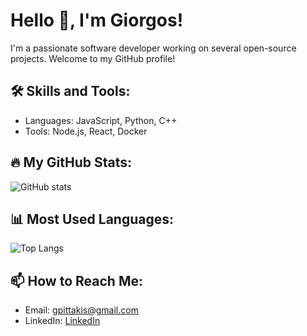 # Hello 👋, I'm Giorgos!

I'm a passionate software developer working on several open-source projects. Welcome to my GitHub profile!

## 🛠 Skills and Tools:
- Languages: JavaScript, Python, C++
- Tools: Node.js, React, Docker

## 🔥 My GitHub Stats:
![GitHub stats](https://github-readme-stats.vercel.app/api?username=GeorgeOLoco&show_icons=true&theme=tokyonight)

## 📊 Most Used Languages:
![Top Langs](https://github-readme-stats.vercel.app/api/top-langs/?username=GeorgeOLoco&layout=compact&theme=tokyonight)

## 📫 How to Reach Me:
- Email: [gpittakis@gmail.com](mailto:gpittakis@gmail.com)
- LinkedIn: [LinkedIn](https://www.linkedin.com/in/gpittakis/)
